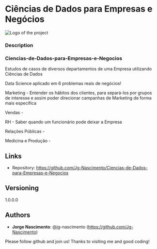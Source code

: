 # Ciências de Dados para Empresas e Negócios

   ![Logo of the project](https://external-content.duckduckgo.com/iu/?u=https%3A%2F%2Ftse3.mm.bing.net%2Fth%3Fid%3DOIP.9oDabC6w9KDnYcjuBx6TjAHaDX%26pid%3DApi&f=1)
 
 
### Description

   ### Ciencias-de-Dados-para-Empresas-e-Negocios
   Estudos de casos de diversos departamentos de uma Empresa utilizando Ciências de Dados

  Data Science aplicado em 6 problemas reais de negócios! 

  Marketing - Entender os hábitos dos clientes, para separá-los por grupos de interesse e assim poder direcionar campanhas de Marketing de forma mais específica

  Vendas - 

  RH - Saber quando um funcionário pode deixar a Empresa

  Relações Públicas - 

  Medicina e Produção - 

## Links
- Repository: https://github.com/Jg-Nascimento/Ciencias-de-Dados-para-Empresas-e-Negocios
 
 
## Versioning
 
1.0.0.0
 
 
## Authors

* **Jorge Nascimento**: @jg-nascimento (https://github.com/Jg-Nascimento)
 
Please follow github and join us!
Thanks to visiting me and good coding!


